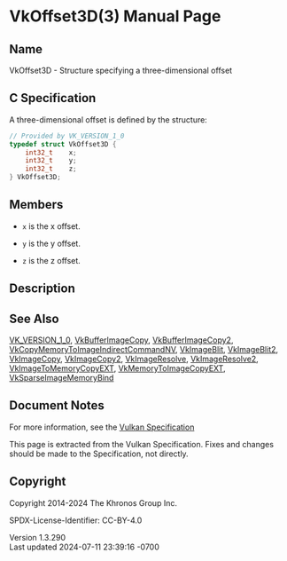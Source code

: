 # VkOffset3D(3) Manual Page

## Name

VkOffset3D - Structure specifying a three-dimensional offset



## <a href="#_c_specification" class="anchor"></a>C Specification

A three-dimensional offset is defined by the structure:

``` c
// Provided by VK_VERSION_1_0
typedef struct VkOffset3D {
    int32_t    x;
    int32_t    y;
    int32_t    z;
} VkOffset3D;
```

## <a href="#_members" class="anchor"></a>Members

- `x` is the x offset.

- `y` is the y offset.

- `z` is the z offset.

## <a href="#_description" class="anchor"></a>Description

## <a href="#_see_also" class="anchor"></a>See Also

[VK_VERSION_1_0](https://registry.khronos.org/vulkan/specs/1.3-extensions/man/html/VK_VERSION_1_0.html),
[VkBufferImageCopy](https://registry.khronos.org/vulkan/specs/1.3-extensions/man/html/VkBufferImageCopy.html),
[VkBufferImageCopy2](https://registry.khronos.org/vulkan/specs/1.3-extensions/man/html/VkBufferImageCopy2.html),
[VkCopyMemoryToImageIndirectCommandNV](https://registry.khronos.org/vulkan/specs/1.3-extensions/man/html/VkCopyMemoryToImageIndirectCommandNV.html),
[VkImageBlit](https://registry.khronos.org/vulkan/specs/1.3-extensions/man/html/VkImageBlit.html), [VkImageBlit2](https://registry.khronos.org/vulkan/specs/1.3-extensions/man/html/VkImageBlit2.html),
[VkImageCopy](https://registry.khronos.org/vulkan/specs/1.3-extensions/man/html/VkImageCopy.html), [VkImageCopy2](https://registry.khronos.org/vulkan/specs/1.3-extensions/man/html/VkImageCopy2.html),
[VkImageResolve](https://registry.khronos.org/vulkan/specs/1.3-extensions/man/html/VkImageResolve.html),
[VkImageResolve2](https://registry.khronos.org/vulkan/specs/1.3-extensions/man/html/VkImageResolve2.html),
[VkImageToMemoryCopyEXT](https://registry.khronos.org/vulkan/specs/1.3-extensions/man/html/VkImageToMemoryCopyEXT.html),
[VkMemoryToImageCopyEXT](https://registry.khronos.org/vulkan/specs/1.3-extensions/man/html/VkMemoryToImageCopyEXT.html),
[VkSparseImageMemoryBind](https://registry.khronos.org/vulkan/specs/1.3-extensions/man/html/VkSparseImageMemoryBind.html)

## <a href="#_document_notes" class="anchor"></a>Document Notes

For more information, see the <a
href="https://registry.khronos.org/vulkan/specs/1.3-extensions/html/vkspec.html#VkOffset3D"
target="_blank" rel="noopener">Vulkan Specification</a>

This page is extracted from the Vulkan Specification. Fixes and changes
should be made to the Specification, not directly.

## <a href="#_copyright" class="anchor"></a>Copyright

Copyright 2014-2024 The Khronos Group Inc.

SPDX-License-Identifier: CC-BY-4.0

Version 1.3.290  
Last updated 2024-07-11 23:39:16 -0700
